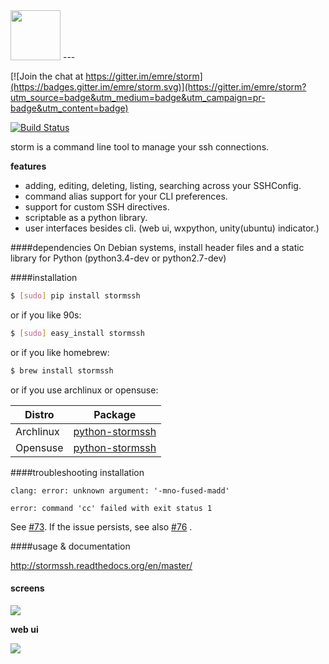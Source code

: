 <img src="https://raw.github.com/emre/storm/master/resources/logos/storm-logo.png" height="80">
---

[![Join the chat at https://gitter.im/emre/storm](https://badges.gitter.im/emre/storm.svg)](https://gitter.im/emre/storm?utm_source=badge&utm_medium=badge&utm_campaign=pr-badge&utm_content=badge)

[![Build Status](https://travis-ci.org/emre/storm.svg?branch=master)](https://travis-ci.org/emre/storm)

storm is a command line tool to manage your ssh connections.


**features**

- adding, editing, deleting, listing, searching across your SSHConfig.
- command alias support for your CLI preferences.
- support for custom SSH directives.
- scriptable as a python library.
- user interfaces besides cli. (web ui, wxpython, unity(ubuntu) indicator.)

####dependencies
On Debian systems, install header files and a static library for Python (python3.4-dev or python2.7-dev)

####installation

```bash
$ [sudo] pip install stormssh
```
or if you like 90s:
```bash
$ [sudo] easy_install stormssh
```

or if you like homebrew:
```bash
$ brew install stormssh
```

or if you use archlinux or opensuse:

| Distro        | Package    
| ------------- |---------------|                     
| Archlinux       | <a href="https://aur.archlinux.org/packages/python-stormssh/">python-stormssh</a>       |
| Opensuse           | <a href="http://rpm.pbone.net/index.php3?stat=3&search=python-stormssh&srodzaj=3">python-stormssh</a>     |


####troubleshooting installation

```
clang: error: unknown argument: '-mno-fused-madd'

error: command 'cc' failed with exit status 1
```

See [#73](https://github.com/emre/storm/issues/73). If the issue persists, see also [#76](https://github.com/emre/storm/issues/96) .

####usage & documentation

<a href='http://stormssh.readthedocs.org/en/master/'>http://stormssh.readthedocs.org/en/master/</a>

#### screens

<a href="http://i.imgur.com/qIc1mDx.png"><img src="http://i.imgur.com/qIc1mDx.png"></a>


**web ui**

<a href="http://i.imgur.com/wVtnWxx.png"><img src="http://i.imgur.com/wVtnWxx.png"></a>

